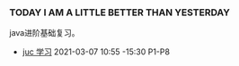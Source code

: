 ### TODAY I AM A LITTLE BETTER THAN YESTERDAY
java进阶基础复习。  
- [juc 学习](https://www.bilibili.com/video/BV1B7411L7tE) 2021-03-07 10:55 -15:30 P1-P8

